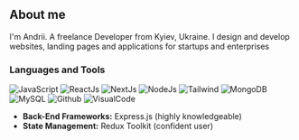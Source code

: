 ## About me                       
I'm Andrii. A freelance Developer from Kyiev, Ukraine. I design and develop websites, landing pages and applications for startups and enterprises

### Languages and Tools
![JavaScript](https://img.shields.io/badge/-JavaScript-ffc639?style=flat&logo=JavaScript)
![ReactJs](https://img.shields.io/badge/-React-45bcff?style=flat&logo=React)
![NextJs](https://img.shields.io/badge/-Next-2a2a2a?style=flat&logo=Next.Js)
![NodeJs](https://img.shields.io/badge/-Node-50ff7f?style=flat&logo=Node.Js)
![Tailwind](https://img.shields.io/badge/-Tailwind-5062ff?style=flat&logo=Tailwindcss)
![MongoDB](https://img.shields.io/badge/-MongoDB-93f8a8?style=flat&logo=MongoDB)
![MySQL](https://img.shields.io/badge/-MySQL-ffd94c?style=flat&logo=MySQL)
![Github](https://img.shields.io/badge/-Github-292928?style=flat&logo=Github)
![VisualCode](https://img.shields.io/badge/-VsCode-00b0b3?style=flat&logo=VisualStudioCode)

* **Back-End Frameworks:** Express.js (highly knowledgeable)
* **State Management:** Redux Toolkit (confident user)
